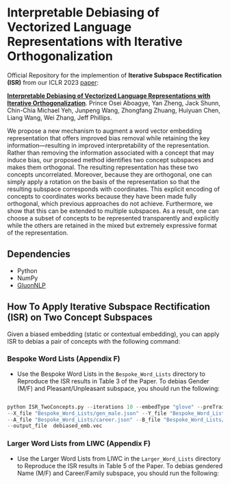 # Interpretable Debiasing of Vectorized Language Representations with Iterative Orthogonalization

Official Repository for the implemention of **Iterative Subspace Rectification (ISR)** from our ICLR 2023 [paper](https://openreview.net/pdf?id=TkQ1sxd9P4):

[**Interpretable Debiasing of Vectorized Language Representations with Iterative Orthogonalization**](https://openreview.net/pdf?id=TkQ1sxd9P4). Prince Osei Aboagye, Yan Zheng, Jack Shunn, Chin-Chia Michael Yeh, Junpeng Wang, Zhongfang Zhuang, Huiyuan Chen, Liang Wang, Wei Zhang, Jeff Phillips.


We propose a new mechanism to augment a word vector embedding representation that offers improved bias removal while retaining the key information—resulting in improved interpretability of the representation. Rather than removing the information associated with a concept that may induce bias, our proposed method identifies two concept subspaces and makes them orthogonal. The resulting representation has these two concepts uncorrelated. Moreover, because they are orthogonal, one can simply apply a rotation on the basis of the representation so that the resulting subspace corresponds with coordinates. This explicit encoding of concepts to coordinates works because they have been made fully orthogonal, which previous approaches do not achieve. Furthermore, we show that this can be extended to multiple subspaces. As a result, one can choose a subset of concepts to be represented transparently and explicitly while the others are retained in the mixed but extremely expressive format of the representation.

## Dependencies

* Python 
* NumPy 
* [GluonNLP](https://nlp.gluon.ai/install/install-more.html)

## How To Apply Iterative Subspace Rectification (ISR) on Two Concept Subspaces

Given a biased embedding (static or contextual embedding), you can apply ISR to debias a pair of concepts with the following command:

### Bespoke Word Lists (Appendix F)

* Use the Bespoke Word Lists in the ```Bespoke_Word_Lists``` directory to Reproduce the ISR results in Table 3 of the Paper. To debias Gender (M/F)  and Pleasant/Unpleasant subspace, you should run the following:

```py

python ISR_TwoConcepts.py --iterations 10 --embedType "glove" --preTrainFile "glove.6B.300d" --top_vocab 200000 \
--X_file "Bespoke_Word_Lists/gen_male.json" --Y_file "Bespoke_Word_Lists/gen_female.json" \
--A_file "Bespoke_Word_Lists/career.json" --B_file "Bespoke_Word_Lists/family.json" \
--output_file  debiased_emb.vec

```

 ### Larger Word Lists from LIWC (Appendix F) 

 * Use the Larger Word Lists from LIWC in the ```Larger_Word_Lists``` directory to Reproduce the ISR results in Table 5 of the Paper. To debias gendered Name (M/F) and Career/Family subspace, you should run the following:

